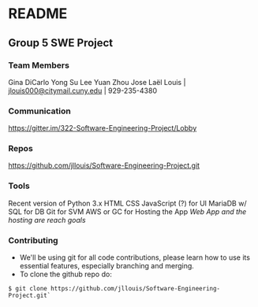 # README #

## Group 5 SWE Project ##

### Team Members ###
Gina DiCarlo
Yong Su Lee
Yuan Zhou
Jose Laël Louis | jlouis000@citymail.cuny.edu | 929-235-4380

### Communication ###
https://gitter.im/322-Software-Engineering-Project/Lobby

### Repos ###
https://github.com/jllouis/Software-Engineering-Project.git

### Tools ###
Recent version of Python 3.x
HTML CSS JavaScript (?) for UI
MariaDB w/ SQL for DB
Git for SVM 
AWS or GC for Hosting the App
*Web App and the hosting are reach goals*

### Contributing ###
- We'll be using git for all code contributions, please learn how to use its 
essential features, especially branching and merging.
- To clone the github repo do:
```
$ git clone https://github.com/jllouis/Software-Engineering-Project.git`
```
